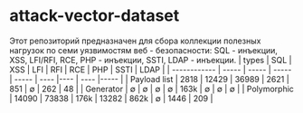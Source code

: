 # attack-vector-dataset

Этот репозиторий предназначен для сбора коллекции полезных нагрузок по семи уязвимостям веб - безопасности: SQL - инъекции, XSS, LFI/RFI, RCE, PHP - инъекции, SSTI, LDAP - инъекции.
| types        |  SQL  |  XSS  |  LFI  |  RFI  |  RCE | PHP | SSTI | LDAP |
| ------------ | ----- | ----- | ----- | ----- | ---- |---- | ---- |----- |
| Payload list | 2818  | 12429 | 36989 |  2621 |  851 |  ∅  | 262  |  48  |
| Generator    |   ∅   |   ∅   |   ∅   |   ∅   | 163k |  ∅  |  ∅   |   ∅  |
| Polymorphic  | 14090 | 73838 |  176k | 13282 | 862k |  ∅  | 1446 |  209 |
